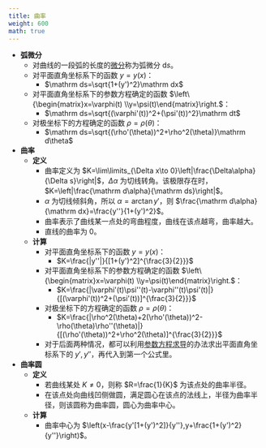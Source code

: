 ```yaml
---
title: 曲率
weight: 600
math: true
---
```


- **弧微分** <span id="lkfh2a"></span>
    - 对曲线的一段弧的长度的[微分](/notes/docs/mathematics/calculus/differential)称为弧微分 $\mathrm ds$。
    - 对平面直角坐标系下的函数 $y=y(x)$：
        - $\mathrm ds=\sqrt{1+(y')^2}\mathrm dx$
    - 对平面直角坐标系下的参数方程确定的函数 $\left\{\begin{matrix}x=\varphi(t) \\y=\psi(t)\end{matrix}\right.$：
        - $\mathrm ds=\sqrt{(\varphi'(t))^2+(\psi'(t))^2}\mathrm dt$
    - 对极坐标下的方程确定的函数 $\rho=\rho(\theta)$：
        - $\mathrm ds=\sqrt{(\rho'(\theta))^2+\rho^2(\theta)}\mathrm d\theta$
- **曲率**
    - **定义**
        - 曲率定义为 $K=\lim\limits_{\Delta x\to 0}\left|\frac{\Delta\alpha}{\Delta s}\right|$，$\Delta \alpha$ 为切线转角。该极限存在时，$K=\left|\frac{\mathrm d\alpha}{\mathrm ds}\right|$。
        - $\alpha$ 为切线倾斜角，所以 $\alpha=\arctan y'$，则 $\frac{\mathrm d\alpha}{\mathrm dx}=\frac{y''}{1+(y')^2}$。
        - 曲率表示了曲线某一点处的弯曲程度，曲线在该点越弯，曲率越大。
        - 直线的曲率为 $0$。
    - **计算**
        - 对平面直角坐标系下的函数 $y=y(x)$：
            - $K=\frac{|y''|}{[1+(y')^2]^{\frac{3}{2}}}$
        - 对平面直角坐标系下的参数方程确定的函数 $\left\{\begin{matrix}x=\varphi(t) \\y=\psi(t)\end{matrix}\right.$：
            - $K=\frac{|\varphi'(t)\psi''(t)-\varphi''(t)\psi'(t)|}{[(\varphi'(t))^2+(\psi'(t))]^{\frac{3}{2}}}$
        - 对极坐标下的方程确定的函数 $\rho=\rho(\theta)$：
            - $K=\frac{|\rho^2(\theta)+2(\rho'(\theta))^2-\rho(\theta)\rho''(\theta)|}{[(\rho'(\theta))^2+\rho^2(\theta)]^{\frac{3}{2}}}$
        - 对于后面两种情况，都可以利用[参数方程求导](/notes/docs/mathematics/calculus/derivative#fus26w)的办法求出平面直角坐标系下的 $y',y''$，再代入到第一个公式里。
- **曲率圆**
    - **定义**
        - 若曲线某处 $K\ne 0$，则称 $R=\frac{1}{K}$ 为该点处的曲率半径。
        - 在该点处向曲线凹侧做圆，满足圆心在该点的法线上，半径为曲率半径，则该圆称为曲率圆，圆心为曲率中心。
    - **计算**
        - 曲率中心为 $\left(x-\frac{y'[1+(y')^2]}{y''},y+\frac{1+(y')^2}{y''}\right)$。
